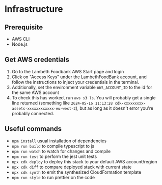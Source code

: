 # Infrastructure

## Prerequisite
- AWS CLI
- Node.js

## Get AWS credentials
1. Go to the Lambeth Foodbank AWS Start page and login 
2. Click on "Access Keys" under the LambethFoodBank account, and follow the instructions to inject your credentials in the terminal.
3. Additionally, set the environment variable `AWS_ACCOUNT_ID` to the id for the same AWS account
4. To check this has worked, run `aws s3 ls`. You will probably get a single line returned (something like `2024-05-16 11:13:28 cdk-xxxxxxxxx-assets-xxxxxxxxxxxx-eu-west-2`), but as long as it doesn't error you're probably connected. 

## Useful commands
* `npm install` usual installation of dependencies
* `npm run build` to compile typescript to js
* `npm run watch` to watch for changes and compile
* `npm run test` to perform the jest unit tests
* `npx cdk deploy` to deploy this stack to your default AWS account/region
* `npx cdk diff` to compare deployed stack with current state
* `npx cdk synth` to emit the synthesized CloudFormation template
* `npm run style` to run prettier on the code
